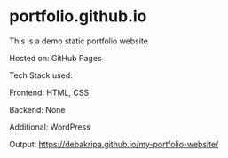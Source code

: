 # portfolio.github.io
This is a demo static portfolio website 

Hosted on: GitHub Pages

Tech Stack used:

Frontend: HTML, CSS

Backend: None

Additional: WordPress

Output:
https://debakripa.github.io/my-portfolio-website/
